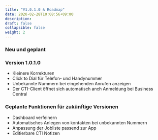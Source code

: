```yaml
---
title: "V1.0.1.0 & Roadmap"
date: 2020-02-28T10:08:56+09:00
description: 
draft: false
collapsible: false
weight: 2
---
```

### Neu und geplant

### Version 1.0.1.0
- Kleinere Korrekturen
- Click to Dial für Telefon- und Handynummer
- Unbekannte Nummern bei eingehenden Anrufen anzeigen
- Der CTI-Client öffnet sich automatisch anch Anmeldung bei Business Central

### Geplante Funktionen für zukünftige Versionen
- Dashboard verfeinern
- Automatisches Anlegen von kontakten bei unbekannten Nummern
- Anpassung der Jobliste passend zur App
- Editierbare CTI Notizen

